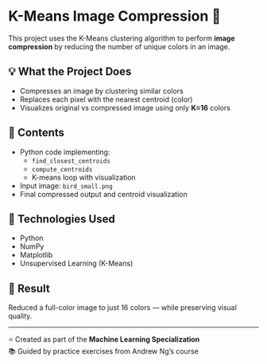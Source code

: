 # K-Means Image Compression 🎨

This project uses the K-Means clustering algorithm to perform **image compression** by reducing the number of unique colors in an image.

## 💡 What the Project Does

- Compresses an image by clustering similar colors
- Replaces each pixel with the nearest centroid (color)
- Visualizes original vs compressed image using only **K=16** colors

## 📁 Contents

- Python code implementing:
  - `find_closest_centroids`
  - `compute_centroids`
  - K-means loop with visualization
- Input image: `bird_small.png`
- Final compressed output and centroid visualization

## 🔧 Technologies Used

- Python
- NumPy
- Matplotlib
- Unsupervised Learning (K-Means)

## 🚀 Result

Reduced a full-color image to just 16 colors — while preserving visual quality.

---

⭐ Created as part of the **Machine Learning Specialization**  
📚 Guided by practice exercises from Andrew Ng’s course

